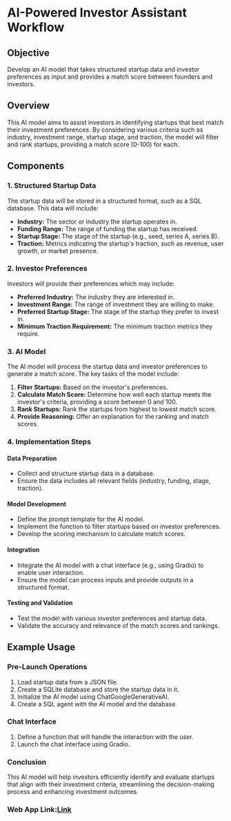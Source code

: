 # AI-Powered Investor Assistant Workflow

## Objective
Develop an AI model that takes structured startup data and investor preferences as input and provides a match score between founders and investors.

## Overview
This AI model aims to assist investors in identifying startups that best match their investment preferences. By considering various criteria such as industry, investment range, startup stage, and traction, the model will filter and rank startups, providing a match score (0-100) for each.

## Components

### 1. Structured Startup Data
The startup data will be stored in a structured format, such as a SQL database. This data will include:
- **Industry:** The sector or industry the startup operates in.
- **Funding Range:** The range of funding the startup has received.
- **Startup Stage:** The stage of the startup (e.g., seed, series A, series B).
- **Traction:** Metrics indicating the startup's traction, such as revenue, user growth, or market presence.

### 2. Investor Preferences
Investors will provide their preferences which may include:
- **Preferred Industry:** The industry they are interested in.
- **Investment Range:** The range of investment they are willing to make.
- **Preferred Startup Stage:** The stage of the startup they prefer to invest in.
- **Minimum Traction Requirement:** The minimum traction metrics they require.

### 3. AI Model
The AI model will process the startup data and investor preferences to generate a match score. The key tasks of the model include:
1. **Filter Startups:** Based on the investor's preferences.
2. **Calculate Match Score:** Determine how well each startup meets the investor's criteria, providing a score between 0 and 100.
3. **Rank Startups:** Rank the startups from highest to lowest match score.
4. **Provide Reasoning:** Offer an explanation for the ranking and match scores.

### 4. Implementation Steps

#### Data Preparation
- Collect and structure startup data in a database.
- Ensure the data includes all relevant fields (industry, funding, stage, traction).

#### Model Development
- Define the prompt template for the AI model.
- Implement the function to filter startups based on investor preferences.
- Develop the scoring mechanism to calculate match scores.

#### Integration
- Integrate the AI model with a chat interface (e.g., using Gradio) to enable user interaction.
- Ensure the model can process inputs and provide outputs in a structured format.

#### Testing and Validation
- Test the model with various investor preferences and startup data.
- Validate the accuracy and relevance of the match scores and rankings.

## Example Usage

### Pre-Launch Operations
1. Load startup data from a JSON file.
2. Create a SQLite database and store the startup data in it.
3. Initialize the AI model using ChatGoogleGenerativeAI.
4. Create a SQL agent with the AI model and the database.

### Chat Interface
1. Define a function that will handle the interaction with the user.
2. Launch the chat interface using Gradio.

### Conclusion
This AI model will help investors efficiently identify and evaluate startups that align with their investment criteria, streamlining the decision-making process and enhancing investment outcomes.
### Web App Link:[Link](https://huggingface.co/spaces/shahir123/vertext_1)
